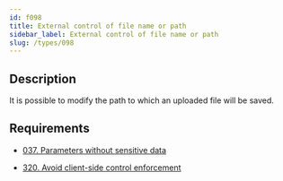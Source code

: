 ```yaml
---
id: f098
title: External control of file name or path
sidebar_label: External control of file name or path
slug: /types/098
---
```


## Description

It is possible to modify the path to which an uploaded file will be saved.

## Requirements

- [037. Parameters without sensitive data](/criteria/files/037)

- [320. Avoid client-side control enforcement](/criteria/architecture/320)
